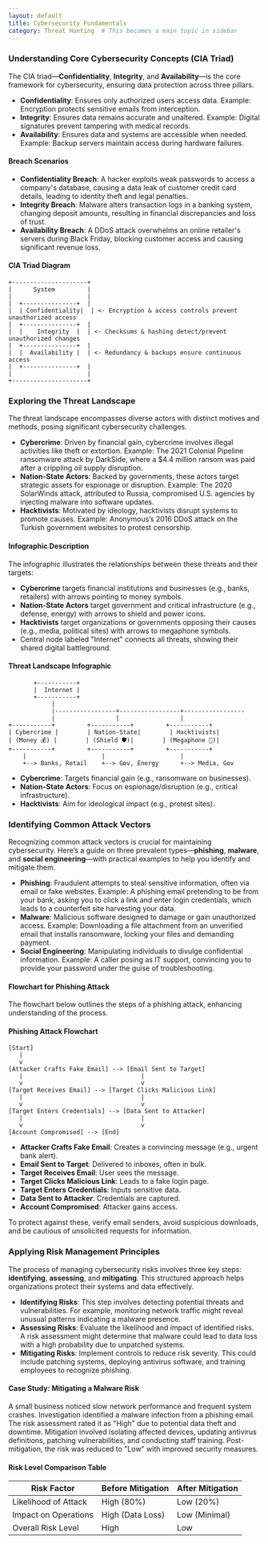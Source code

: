 ```yaml
---
layout: default
title: Cybersecurity Fundamentals
category: Threat Hunting  # This becomes a main topic in sidebar
---
```


### Understanding Core Cybersecurity Concepts (CIA Triad)

The CIA triad—**Confidentiality**, **Integrity**, and **Availability**—is the core framework for cybersecurity, ensuring data protection across three pillars.

- **Confidentiality**: Ensures only authorized users access data. Example: Encryption protects sensitive emails from interception.
- **Integrity**: Ensures data remains accurate and unaltered. Example: Digital signatures prevent tampering with medical records.
- **Availability**: Ensures data and systems are accessible when needed. Example: Backup servers maintain access during hardware failures.

#### Breach Scenarios
- **Confidentiality Breach**: A hacker exploits weak passwords to access a company's database, causing a data leak of customer credit card details, leading to identity theft and legal penalties.
- **Integrity Breach**: Malware alters transaction logs in a banking system, changing deposit amounts, resulting in financial discrepancies and loss of trust.
- **Availability Breach**: A DDoS attack overwhelms an online retailer's servers during Black Friday, blocking customer access and causing significant revenue loss.

#### CIA Triad Diagram

```plaintext
+---------------------+
|      System         |
|                     |
|  +---------------+  |
|  | Confidentiality|  | <- Encryption & access controls prevent unauthorized access
|  +---------------+  |
|  |    Integrity  |  | <- Checksums & hashing detect/prevent unauthorized changes
|  +---------------+  |
|  |  Availability |  | <- Redundancy & backups ensure continuous access
|  +---------------+  |
|                     |
+---------------------+
```

### Exploring the Threat Landscape

The threat landscape encompasses diverse actors with distinct motives and methods, posing significant cybersecurity challenges.

- **Cybercrime**: Driven by financial gain, cybercrime involves illegal activities like theft or extortion. Example: The 2021 Colonial Pipeline ransomware attack by DarkSide, where a $4.4 million ransom was paid after a crippling oil supply disruption.
- **Nation-State Actors**: Backed by governments, these actors target strategic assets for espionage or disruption. Example: The 2020 SolarWinds attack, attributed to Russia, compromised U.S. agencies by injecting malware into software updates.
- **Hacktivists**: Motivated by ideology, hacktivists disrupt systems to promote causes. Example: Anonymous’s 2016 DDoS attack on the Turkish government websites to protest censorship.

#### Infographic Description
The infographic illustrates the relationships between these threats and their targets:
- **Cybercrime** targets financial institutions and businesses (e.g., banks, retailers) with arrows pointing to money symbols.
- **Nation-State Actors** target government and critical infrastructure (e.g., defense, energy) with arrows to shield and power icons.
- **Hacktivists** target organizations or governments opposing their causes (e.g., media, political sites) with arrows to megaphone symbols.
- Central node labeled "Internet" connects all threats, showing their shared digital battleground.

#### Threat Landscape Infographic

```plaintext
       +-----------+
       |  Internet |
       +-----------+
            |
            |-----------------+-----------------+-----------------
            |                 |                 |                
+-----------+         +-----------+         +-----------+
| Cybercrime |        | Nation-State|        | Hacktivists|
| (Money 💰) |        | (Shield 🛡️)|        | (Megaphone 📣)|
+-----------+         +-----------+         +-----------+
    |                     |                     |
    +--> Banks, Retail    +--> Gov, Energy      +--> Media, Gov
```

- **Cybercrime**: Targets financial gain (e.g., ransomware on businesses).
- **Nation-State Actors**: Focus on espionage/disruption (e.g., critical infrastructure).
- **Hacktivists**: Aim for ideological impact (e.g., protest sites).

### Identifying Common Attack Vectors

Recognizing common attack vectors is crucial for maintaining cybersecurity. Here’s a guide on three prevalent types—**phishing**, **malware**, and **social engineering**—with practical examples to help you identify and mitigate them.

- **Phishing**: Fraudulent attempts to steal sensitive information, often via email or fake websites. Example: A phishing email pretending to be from your bank, asking you to click a link and enter login credentials, which leads to a counterfeit site harvesting your data.
- **Malware**: Malicious software designed to damage or gain unauthorized access. Example: Downloading a file attachment from an unverified email that installs ransomware, locking your files and demanding payment.
- **Social Engineering**: Manipulating individuals to divulge confidential information. Example: A caller posing as IT support, convincing you to provide your password under the guise of troubleshooting.

#### Flowchart for Phishing Attack
The flowchart below outlines the steps of a phishing attack, enhancing understanding of the process.

#### Phishing Attack Flowchart

```plaintext
[Start]
   |
   v
[Attacker Crafts Fake Email] --> [Email Sent to Target]
   |                                 |
   v                                 v
[Target Receives Email] --> [Target Clicks Malicious Link]
   |                                 |
   v                                 v
[Target Enters Credentials] --> [Data Sent to Attacker]
   |                                 |
   v                                 v
[Account Compromised] --> [End]
```

- **Attacker Crafts Fake Email**: Creates a convincing message (e.g., urgent bank alert).
- **Email Sent to Target**: Delivered to inboxes, often in bulk.
- **Target Receives Email**: User sees the message.
- **Target Clicks Malicious Link**: Leads to a fake login page.
- **Target Enters Credentials**: Inputs sensitive data.
- **Data Sent to Attacker**: Credentials are captured.
- **Account Compromised**: Attacker gains access.


To protect against these, verify email senders, avoid suspicious downloads, and be cautious of unsolicited requests for information.

### Applying Risk Management Principles

The process of managing cybersecurity risks involves three key steps: **identifying**, **assessing**, and **mitigating**. This structured approach helps organizations protect their systems and data effectively.

- **Identifying Risks**: This step involves detecting potential threats and vulnerabilities. For example, monitoring network traffic might reveal unusual patterns indicating a malware presence.
- **Assessing Risks**: Evaluate the likelihood and impact of identified risks. A risk assessment might determine that malware could lead to data loss with a high probability due to unpatched systems.
- **Mitigating Risks**: Implement controls to reduce risk severity. This could include patching systems, deploying antivirus software, and training employees to recognize phishing.

#### Case Study: Mitigating a Malware Risk
A small business noticed slow network performance and frequent system crashes. Investigation identified a malware infection from a phishing email. The risk assessment rated it as "High" due to potential data theft and downtime. Mitigation involved isolating affected devices, updating antivirus definitions, patching vulnerabilities, and conducting staff training. Post-mitigation, the risk was reduced to "Low" with improved security measures.

#### Risk Level Comparison Table

| Risk Factor            | Before Mitigation | After Mitigation |
|-------------------------|-------------------|------------------|
| Likelihood of Attack    | High (80%)        | Low (20%)        |
| Impact on Operations    | High (Data Loss)  | Low (Minimal)    |
| Overall Risk Level      | High              | Low              |

